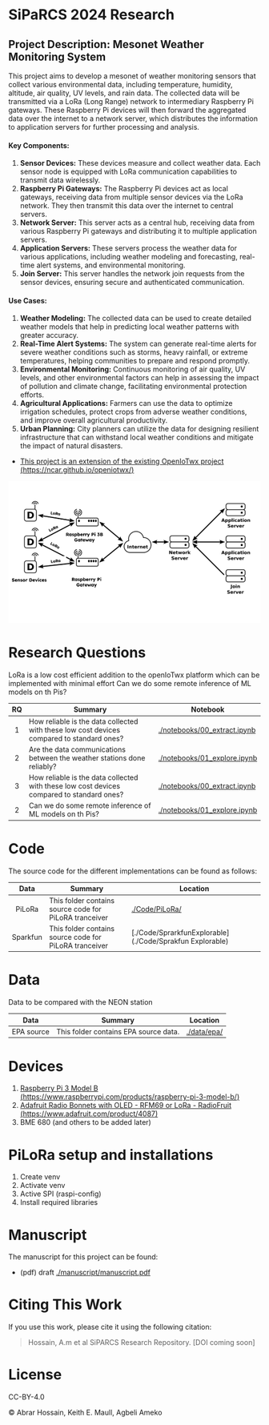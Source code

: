 # SiPaRCS 2024 Research



## Project Description: Mesonet Weather Monitoring System

This project aims to develop a mesonet of weather monitoring sensors that collect various environmental data, including temperature, humidity, altitude, air quality, UV levels, and rain data. The collected data will be transmitted via a LoRa (Long Range) network to intermediary Raspberry Pi gateways. These Raspberry Pi devices will then forward the aggregated data over the internet to a network server, which distributes the information to application servers for further processing and analysis.

#### Key Components:
1. **Sensor Devices:** These devices measure and collect weather data. Each sensor node is equipped with LoRa communication capabilities to transmit data wirelessly.
2. **Raspberry Pi Gateways:** The Raspberry Pi devices act as local gateways, receiving data from multiple sensor devices via the LoRa network. They then transmit this data over the internet to central servers.
3. **Network Server:** This server acts as a central hub, receiving data from various Raspberry Pi gateways and distributing it to multiple application servers.
4. **Application Servers:** These servers process the weather data for various applications, including weather modeling and forecasting, real-time alert systems, and environmental monitoring.
5. **Join Server:** This server handles the network join requests from the sensor devices, ensuring secure and authenticated communication.

#### Use Cases:
1. **Weather Modeling:** The collected data can be used to create detailed weather models that help in predicting local weather patterns with greater accuracy.
2. **Real-Time Alert Systems:** The system can generate real-time alerts for severe weather conditions such as storms, heavy rainfall, or extreme temperatures, helping communities to prepare and respond promptly.
3. **Environmental Monitoring:** Continuous monitoring of air quality, UV levels, and other environmental factors can help in assessing the impact of pollution and climate change, facilitating environmental protection efforts.
4. **Agricultural Applications:** Farmers can use the data to optimize irrigation schedules, protect crops from adverse weather conditions, and improve overall agricultural productivity.
5. **Urban Planning:** City planners can utilize the data for designing resilient infrastructure that can withstand local weather conditions and mitigate the impact of natural disasters.



-   [This project is an extension of the existing OpenIoTwx project
    (https://ncar.github.io/openiotwx/)](https://ncar.github.io/openiotwx/)

![LoRA Firenet](images/LoRA_firenet.png)


# Research Questions

LoRa is a low cost efficient addition to the openIoTwx platform which can be implemented with minimal effort
Can we do some remote inference of ML models on th Pis?


|  RQ |   Summary | Notebook |
| :---: | ----------|----------|
| 1 | How reliable is the data collected with these low cost devices compared to standard ones? | [./notebooks/00_extract.ipynb](./notebooks/00_extract.ipynb) |
| 2 | Are the data communications between the weather stations done reliably? | [./notebooks/01_explore.ipynb](./notebooks/01_explore.ipynb) |
| 3 | How reliable is the data collected with these low cost devices compared to standard ones? | [./notebooks/00_extract.ipynb](./notebooks/00_extract.ipynb) |
| 2 | Can we do some remote inference of ML models on th Pis?  | [./notebooks/01_explore.ipynb](./notebooks/01_explore.ipynb) |

# Code

The source code for the different implementations can be found as follows:

|  Data |   Summary | Location |
| :---: | ----------|----------|
| PiLoRa | This folder contains source code for PiLoRA tranceiver | [./Code/PiLoRa/](./Code/PiLoRa/) |
| Sparkfun | This folder contains source code for PiLoRA tranceiver | [./Code/SprarkfunExplorable](./Code/Sprakfun Explorable) |

# Data 


Data to be compared with the NEON station


|  Data |   Summary | Location |
| :---: | ----------|----------|
| EPA source | This folder contains EPA source data. | [./data/epa/](./data/epa) |

# Devices
1. [Raspberry Pi 3 Model B
    (https://www.raspberrypi.com/products/raspberry-pi-3-model-b/)](https://www.raspberrypi.com/products/raspberry-pi-3-model-b/) 
2. [Adafruit Radio Bonnets with OLED - RFM69 or LoRa - RadioFruit
    (https://www.adafruit.com/product/4087)](https://www.adafruit.com/product/4087) 
3. BME 680 (and others to be added later)


# PiLoRa setup and installations

1. Create venv
2. Activate venv
3. Active SPI (raspi-config)
4. Install required libraries



# Manuscript

The manuscript for this project can be found:

* (pdf) draft [./manuscript/manuscript.pdf](./manuscript/manuscript.pdf)

# Citing This Work

If you use this work, please cite it using the following citation:

> Hossain, A.m et al SiPARCS Research Repository. [DOI coming soon]

# License

CC-BY-4.0

&copy; Abrar Hossain, Keith E. Maull, Agbeli Ameko
